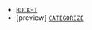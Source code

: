 * [`BUCKET`](../../esql-functions-operators.md#esql-bucket)
* [preview] [`CATEGORIZE`](../../esql-functions-operators.md#esql-categorize)
